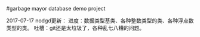 #garbage mayor
database demo project

2017-07-17 nodgd更新：
进度：数据类型基类、各种整数类型的类、各种浮点数类型的类。
吐槽：git还是太垃圾了，各种乱七八糟的问题。
